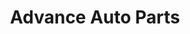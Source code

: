 ---
title: "Advance Auto Parts"
url: /macon/advance-auto-parts-hartley-bridge-road/
shop: car parts
---